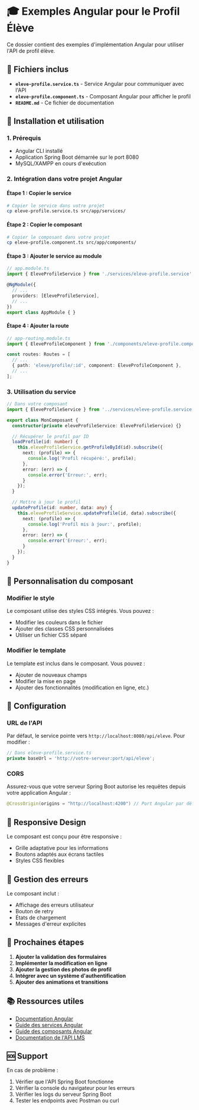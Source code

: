 # 🎓 Exemples Angular pour le Profil Élève

Ce dossier contient des exemples d'implémentation Angular pour utiliser l'API de profil élève.

## 📁 Fichiers inclus

- **`eleve-profile.service.ts`** - Service Angular pour communiquer avec l'API
- **`eleve-profile.component.ts`** - Composant Angular pour afficher le profil
- **`README.md`** - Ce fichier de documentation

## 🚀 Installation et utilisation

### 1. Prérequis
- Angular CLI installé
- Application Spring Boot démarrée sur le port 8080
- MySQL/XAMPP en cours d'exécution

### 2. Intégration dans votre projet Angular

#### Étape 1 : Copier le service
```bash
# Copier le service dans votre projet
cp eleve-profile.service.ts src/app/services/
```

#### Étape 2 : Copier le composant
```bash
# Copier le composant dans votre projet
cp eleve-profile.component.ts src/app/components/
```

#### Étape 3 : Ajouter le service au module
```typescript
// app.module.ts
import { EleveProfileService } from './services/eleve-profile.service';

@NgModule({
  // ...
  providers: [EleveProfileService],
  // ...
})
export class AppModule { }
```

#### Étape 4 : Ajouter la route
```typescript
// app-routing.module.ts
import { EleveProfileComponent } from './components/eleve-profile.component';

const routes: Routes = [
  // ...
  { path: 'eleve/profile/:id', component: EleveProfileComponent },
  // ...
];
```

### 3. Utilisation du service

```typescript
// Dans votre composant
import { EleveProfileService } from '../services/eleve-profile.service';

export class MonComposant {
  constructor(private eleveProfileService: EleveProfileService) {}

  // Récupérer le profil par ID
  loadProfile(id: number) {
    this.eleveProfileService.getProfileById(id).subscribe({
      next: (profile) => {
        console.log('Profil récupéré:', profile);
      },
      error: (err) => {
        console.error('Erreur:', err);
      }
    });
  }

  // Mettre à jour le profil
  updateProfile(id: number, data: any) {
    this.eleveProfileService.updateProfile(id, data).subscribe({
      next: (profile) => {
        console.log('Profil mis à jour:', profile);
      },
      error: (err) => {
        console.error('Erreur:', err);
      }
    });
  }
}
```

## 🎨 Personnalisation du composant

### Modifier le style
Le composant utilise des styles CSS intégrés. Vous pouvez :
- Modifier les couleurs dans le fichier
- Ajouter des classes CSS personnalisées
- Utiliser un fichier CSS séparé

### Modifier le template
Le template est inclus dans le composant. Vous pouvez :
- Ajouter de nouveaux champs
- Modifier la mise en page
- Ajouter des fonctionnalités (modification en ligne, etc.)

## 🔧 Configuration

### URL de l'API
Par défaut, le service pointe vers `http://localhost:8080/api/eleve`. Pour modifier :

```typescript
// Dans eleve-profile.service.ts
private baseUrl = 'http://votre-serveur:port/api/eleve';
```

### CORS
Assurez-vous que votre serveur Spring Boot autorise les requêtes depuis votre application Angular :

```java
@CrossOrigin(origins = "http://localhost:4200") // Port Angular par défaut
```

## 📱 Responsive Design

Le composant est conçu pour être responsive :
- Grille adaptative pour les informations
- Boutons adaptés aux écrans tactiles
- Styles CSS flexibles

## 🚨 Gestion des erreurs

Le composant inclut :
- Affichage des erreurs utilisateur
- Bouton de retry
- États de chargement
- Messages d'erreur explicites

## 🔄 Prochaines étapes

1. **Ajouter la validation des formulaires**
2. **Implémenter la modification en ligne**
3. **Ajouter la gestion des photos de profil**
4. **Intégrer avec un système d'authentification**
5. **Ajouter des animations et transitions**

## 📚 Ressources utiles

- [Documentation Angular](https://angular.io/docs)
- [Guide des services Angular](https://angular.io/guide/architecture-services)
- [Guide des composants Angular](https://angular.io/guide/component-overview)
- [Documentation de l'API LMS](README_PROFIL_ELEVE.md)

## 🆘 Support

En cas de problème :
1. Vérifier que l'API Spring Boot fonctionne
2. Vérifier la console du navigateur pour les erreurs
3. Vérifier les logs du serveur Spring Boot
4. Tester les endpoints avec Postman ou curl
